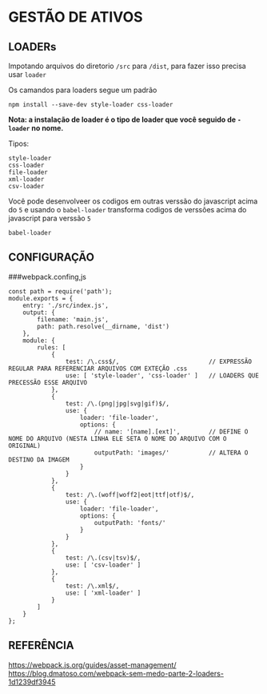 GESTÃO DE ATIVOS
================

LOADERs
-------
Impotando arquivos do diretorio `/src` para `/dist`, para fazer isso precisa usar `loader`

Os camandos para loaders segue um padrão 
	
	npm install --save-dev style-loader css-loader

**Nota: a instalação de loader é o tipo de loader que você seguido de `-loader` no nome.**


Tipos: 
	
	style-loader
	css-loader
	file-loader
	xml-loader
	csv-loader


Você pode desenvolveer os codigos em outras verssão do javascript acima do `5` e usando o `babel-loader` transforma codigos de verssões acima do javascript para verssão `5`

	babel-loader
	

CONFIGURAÇÃO
------------

###webpack.confing,js
	
	const path = require('path');
	module.exports = {
		entry: './src/index.js',
		output: {
			filename: 'main.js',
			path: path.resolve(__dirname, 'dist')
		},
		module: {
			rules: [
				{
					test: /\.css$/,							// EXPRESSÃO REGULAR PARA REFERENCIAR ARQUIVOS COM EXTEÇÃO .css
					use: [ 'style-loader', 'css-loader' ] 	// LOADERS QUE PRECESSÃO ESSE ARQUIVO
				},
				{
					test: /\.(png|jpg|svg|gif)$/,
					use: {
						loader: 'file-loader',
						options: {
							// name: '[name].[ext]',		// DEFINE O NOME DO ARQUIVO (NESTA LINHA ELE SETA O NOME DO ARQUIVO COM O ORIGINAL)
							outputPath: 'images/'			// ALTERA O DESTINO DA IMAGEM
						}
					}
				},
				{
					test: /\.(woff|woff2|eot|ttf|otf)$/,
					use: {
						loader: 'file-loader',
						options: {
							outputPath: 'fonts/'
						}
					}
				},
				{
					test: /\.(csv|tsv)$/,
					use: [ 'csv-loader' ]
				},
				{
					test: /\.xml$/,
					use: [ 'xml-loader' ]
				}
			]
		}
	};




REFERÊNCIA
----------
https://webpack.js.org/guides/asset-management/
https://blog.dmatoso.com/webpack-sem-medo-parte-2-loaders-1d1239df3945